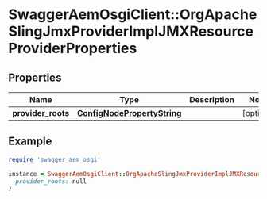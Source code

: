 # SwaggerAemOsgiClient::OrgApacheSlingJmxProviderImplJMXResourceProviderProperties

## Properties

| Name | Type | Description | Notes |
| ---- | ---- | ----------- | ----- |
| **provider_roots** | [**ConfigNodePropertyString**](ConfigNodePropertyString.md) |  | [optional] |

## Example

```ruby
require 'swagger_aem_osgi'

instance = SwaggerAemOsgiClient::OrgApacheSlingJmxProviderImplJMXResourceProviderProperties.new(
  provider_roots: null
)
```

